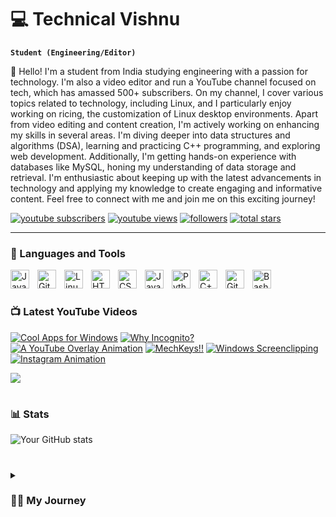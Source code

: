 # 💻 Technical Vishnu

**`Student (Engineering/Editor)`**

👋 Hello! I'm a student from India studying engineering with a passion for technology. I'm also a video editor and run a YouTube channel focused on tech, which has amassed 500+ subscribers. On my channel, I cover various topics related to technology, including Linux, and I particularly enjoy working on ricing, the customization of Linux desktop environments. Apart from video editing and content creation, I'm actively working on enhancing my skills in several areas. I'm diving deeper into data structures and algorithms (DSA), learning and practicing C++ programming, and exploring web development. Additionally, I'm getting hands-on experience with databases like MySQL, honing my understanding of data storage and retrieval. I'm enthusiastic about keeping up with the latest advancements in technology and applying my knowledge to create engaging and informative content. Feel free to connect with me and join me on this exciting journey!

<p align="left">
  <a href="https://www.youtube.com/channel/UC0KyO2JBzcza0ShdkwN3I-g?sub_confirmation=1">
    <img alt="youtube subscribers" title="Subscribe to my YouTube channel" src="https://custom-icon-badges.demolab.com/youtube/channel/subscribers/UC0KyO2JBzcza0ShdkwN3I-g?color=%23E05D44&label=SUBSCRIBE&logo=video&logoColor=white&style=for-the-badge&labelColor=CE4630"/></a> 
  <a href="https://www.youtube.com/channel/UC0KyO2JBzcza0ShdkwN3I-g">
    <img alt="youtube views" title="YouTube views" src="https://custom-icon-badges.demolab.com/youtube/channel/views/UC0KyO2JBzcza0ShdkwN3I-g?color=%23E1AD0E&logo=eye&logoColor=white&style=for-the-badge&labelColor=C79600"/></a> 
  <a href="https://github.com/techvishnu?tab=followers">
    <img alt="followers" title="Follow me on Github" src="https://custom-icon-badges.demolab.com/github/followers/techvishnu?color=236ad3&labelColor=1155ba&style=for-the-badge&logo=person-add&label=Follow&logoColor=white"/></a>
  <a href="https://github.com/techvishnu?tab=repositories&sort=stargazers">
    <img alt="total stars" title="Total stars on GitHub" src="https://custom-icon-badges.demolab.com/github/stars/techvishnu?color=55960c&style=for-the-badge&labelColor=488207&logo=star"/></a>
</p>


---

### 🧰 Languages and Tools

<img align="left" alt="Java" width="30px" style="padding-right:10px;" src="https://cdn.jsdelivr.net/gh/devicons/devicon/icons/java/java-original.svg"/>
<img align="left" alt="Git" width="30px" style="padding-right:10px;" src="https://cdn.jsdelivr.net/gh/devicons/devicon/icons/git/git-original.svg" />
<img align="left" alt="Linux" width="30px" style="padding-right:10px;" src="https://cdn.jsdelivr.net/gh/devicons/devicon/icons/linux/linux-original.svg" />
<img align="left" alt="HTML" width="30px" style="padding-right:10px;" src="https://cdn.jsdelivr.net/gh/devicons/devicon/icons/html5/html5-plain.svg" />
<img align="left" alt="CSS" width="30px" style="padding-right:10px;" src="https://cdn.jsdelivr.net/gh/devicons/devicon/icons/css3/css3-plain.svg" />
<img align="left" alt="JavaScript" width="30px" style="padding-right:10px;" src="https://cdn.jsdelivr.net/gh/devicons/devicon/icons/javascript/javascript-plain.svg" />
<img align="left" alt="Python" width="30px" style="padding-right:10px;" src="https://cdn.jsdelivr.net/gh/devicons/devicon/icons/python/python-plain.svg" />
<img align="left" alt="C++" width="30px" style="padding-right:10px;" src="https://cdn.jsdelivr.net/gh/devicons/devicon/icons/cplusplus/cplusplus-line.svg" />
<img align="left" alt="GitHub" width="30px" style="padding-right:10px;" src="https://cdn.jsdelivr.net/gh/devicons/devicon/icons/github/github-original.svg" />
<img align="left" alt="Bash" width="30px" style="padding-right:10px;" src="https://cdn.jsdelivr.net/gh/devicons/devicon/icons/bash/bash-original.svg" />
<br />

#

### 📺 Latest YouTube Videos

<!-- BEGIN YOUTUBE-CARDS -->
[![Cool Apps for Windows](https://ytcards.demolab.com/?id=r0DhIJECtmk&t=773s&title=Cool+Apps+for+Windows&lang=en&timestamp=1685459704&background_color=%230d1117&title_color=%23ffffff&stats_color=%23dedede&width=250&duration=385 "Cool Apps for Windows")](https://www.youtube.com/watch?v=r0DhIJECtmk&t=773s)
[![Why Incognito?](https://ytcards.demolab.com/?id=pexkR7p6r58&t=29s&title=Why+Incognito%3F&lang=en&timestamp=1684076438&background_color=%230d1117&title_color=%23ffffff&stats_color=%23dedede&width=250&duration=484 "Why Incognito?")](https://www.youtube.com/watch?v=pexkR7p6r58&t=29s)
[![A YouTube Overlay Animation](https://ytcards.demolab.com/?id=KZhmV4fjihY&t=65s&title=A+YouTube+Overlay+Animation&lang=en&timestamp=1683126008&background_color=%230d1117&title_color=%23ffffff&stats_color=%23dedede&width=250&duration=291 "YouTube Overlay Animation")](https://www.youtube.com/watch?v=KZhmV4fjihY&t=65s)
[![MechKeys!!](https://ytcards.demolab.com/?id=asX8m3LQP0k&title=MechKeys%21%21&lang=en&timestamp=1682002817&background_color=%230d1117&title_color=%23ffffff&stats_color=%23dedede&width=250&duration=53 "MechKeys!!")](https://www.youtube.com/watch?v=asX8m3LQP0k)
[![Windows Screenclipping](https://ytcards.demolab.com/?id=mPg5moN3xqk&t=116s&title=Windows+Screenclipping&lang=en&timestamp=1681909225&background_color=%230d1117&title_color=%23ffffff&stats_color=%23dedede&width=250&duration=482 "Windows Screenclipping")](https://www.youtube.com/watch?v=mPg5moN3xqk&t=116s)
[![Instagram Animation](https://ytcards.demolab.com/?id=wDfmq7hTA30&title=Instagram+Animation&lang=en&timestamp=1681390835&background_color=%230d1117&title_color=%23ffffff&stats_color=%23dedede&width=250&duration=756 "Instagram Animation")](https://www.youtube.com/watch?v=wDfmq7hTA30)
<!-- END YOUTUBE-CARDS -->

[<img src="https://custom-icon-badges.demolab.com/badge/-Subscribe%20For%20More-red?style=for-the-badge&logo=video&logoColor=white"/>](https://www.youtube.com/c/technicalvishnu?sub_confirmation=1)

#

### 📊 Stats

![Your GitHub stats](https://github-readme-stats.vercel.app/api?username=techvishnu&show_icons=true&theme=gruvbox)

<!-- ![GitHub Streak](https://streak-stats.demolab.com?user=techvishnu&theme=gruvbox&border_radius=4.5) -->

#

<details>
 <summary><h3>👨‍💻 My Journey</h3></summary>
  As a passionate engineering student, my coding journey began with a thirst for knowledge in the vast world of programming. I immersed myself in various aspects, including code, Unix, Linux, and theory. Alongside my studies, I also pursued my interest in video editing and established a tech-focused YouTube channel with over 500 subscribers. Being a Linux enthusiast, I am currently engrossed in the art of ricing and continually honing my skills in data structures and algorithms, C++, and web development. Additionally, I have been exploring the realm of databases, particularly MySQL. While initially captivated by YouTube Content Creation and the dream of Having Many Subscribers, my passion shifted towards excelling in Btech and Engineering. However, amidst my professional pursuits, I harbored a parallel desire for YouTube content creation.Yet, throughout my journey, there has always been a lingering sense of unease regarding the decision to abandon my btech of building my YouTube Channel. Although stepping into the uncertain realm of being a creator proved fruitful, it gradually became comfortable. It is undeniably easier to create videos rather than venture into the challenging task of developing my own product. Nevertheless, I believe it's time for change. In pursuit of this dream, I am implementing measures to optimize my YouTube content creation process and Education, allowing me to dedicate more time towards fulfilling this long-awaited ambition. These measures will pave the way for me to be fully prepared to tackle this exciting endeavor in 2023, with the groundwork laid from now until the end of 2022. So, don't wait up, because I am determined to make my mark.

[website]: https://technicalvishnu.in
[youtube]: https://youtube.com/technicalvishnu
